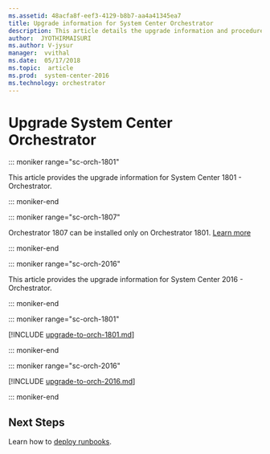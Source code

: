 ```yaml
---
ms.assetid: 48acfa8f-eef3-4129-b8b7-aa4a41345ea7
title: Upgrade information for System Center Orchestrator
description: This article details the upgrade information and procedures for Orchestrator
author:  JYOTHIRMAISURI
ms.author: V-jysur
manager:  vvithal
ms.date:  05/17/2018
ms.topic:  article
ms.prod:  system-center-2016
ms.technology: orchestrator
---
```


# Upgrade System Center Orchestrator

::: moniker range="sc-orch-1801"

This article provides the upgrade information for System Center 1801 - Orchestrator.

::: moniker-end

::: moniker range="sc-orch-1807"

Orchestrator 1807 can be installed only on Orchestrator 1801. [Learn more](https://support.microsoft.com/en-in/help/4135040/system-center-orchestrator-version-1807)

::: moniker-end

::: moniker range="sc-orch-2016"

This article provides the upgrade information for System Center 2016 - Orchestrator.

::: moniker-end

::: moniker range="sc-orch-1801"

[!INCLUDE [upgrade-to-orch-1801.md](../includes/upgrade-to-orch-1801.md)]

::: moniker-end

::: moniker range="sc-orch-2016"

[!INCLUDE [upgrade-to-orch-2016.md](../includes/upgrade-to-orch-2016.md)]

::: moniker-end

## Next Steps
Learn how to [deploy runbooks](deploy-runbooks.md).
